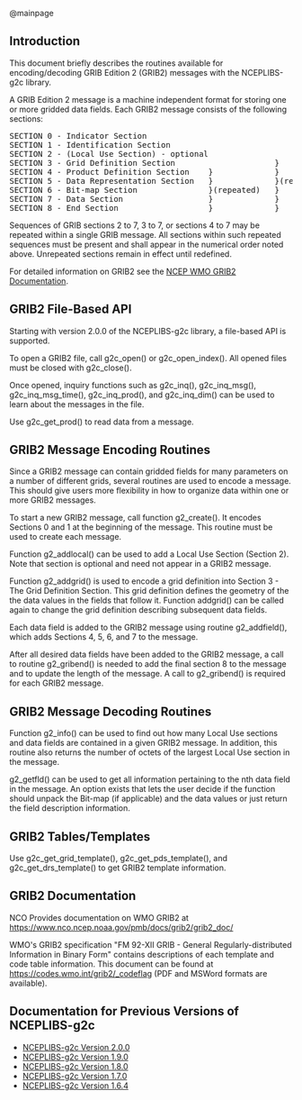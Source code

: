 @mainpage

## Introduction

This document briefly describes the routines available for
encoding/decoding GRIB Edition 2 (GRIB2) messages with the
NCEPLIBS-g2c library.

A GRIB Edition 2 message is a machine independent format for storing
one or more gridded data fields. Each GRIB2 message consists of the
following sections:

<pre>
SECTION 0 - Indicator Section
SECTION 1 - Identification Section
SECTION 2 - (Local Use Section) - optional                           }
SECTION 3 - Grid Definition Section                     }            }
SECTION 4 - Product Definition Section    }             }            }(repeated)
SECTION 5 - Data Representation Section   }             }(repeated)  }
SECTION 6 - Bit-map Section               }(repeated)   }            }
SECTION 7 - Data Section                  }             }            }
SECTION 8 - End Section                   }             }            }
</pre>

Sequences of GRIB sections 2 to 7, 3 to 7, or sections 4 to 7 may be
repeated within a single GRIB message. All sections within such
repeated sequences must be present and shall appear in the numerical
order noted above. Unrepeated sections remain in effect until
redefined.

For detailed information on GRIB2 see the [NCEP WMO GRIB2
Documentation](https://www.nco.ncep.noaa.gov/pmb/docs/grib2/grib2_doc/).

## GRIB2 File-Based API

Starting with version 2.0.0 of the NCEPLIBS-g2c library, a file-based
API is supported.

To open a GRIB2 file, call g2c_open() or g2c_open_index(). All opened
files must be closed with g2c_close().

Once opened, inquiry functions such as g2c_inq(), g2c_inq_msg(),
g2c_inq_msg_time(), g2c_inq_prod(), and g2c_inq_dim() can be used to
learn about the messages in the file.

Use g2c_get_prod() to read data from a message.

## GRIB2 Message Encoding Routines

Since a GRIB2 message can contain gridded fields for many parameters
on a number of different grids, several routines are used to encode a
message. This should give users more flexibility in how to organize
data within one or more GRIB2 messages.

To start a new GRIB2 message, call function g2_create(). It encodes
Sections 0 and 1 at the beginning of the message. This routine must be
used to create each message.

Function g2_addlocal() can be used to add a Local Use Section (Section
2). Note that section is optional and need not appear in a GRIB2
message.

Function g2_addgrid() is used to encode a grid definition into Section
3 - The Grid Definition Section. This grid definition defines the
geometry of the the data values in the fields that follow it. Function
addgrid() can be called again to change the grid definition describing
subsequent data fields.

Each data field is added to the GRIB2 message using routine
g2_addfield(), which adds Sections 4, 5, 6, and 7 to the message.

After all desired data fields have been added to the GRIB2 message, a
call to routine g2_gribend() is needed to add the final section 8 to the
message and to update the length of the message. A call to g2_gribend()
is required for each GRIB2 message.

## GRIB2 Message Decoding Routines

Function g2_info() can be used to find out how many Local Use
sections and data fields are contained in a given GRIB2 message. In
addition, this routine also returns the number of octets of the
largest Local Use section in the message.

g2_getfld() can be used to get all information pertaining to the nth
data field in the message. An option exists that lets the user decide
if the function should unpack the Bit-map (if applicable) and the
data values or just return the field description information.

## GRIB2 Tables/Templates

Use g2c_get_grid_template(), g2c_get_pds_template(), and
g2c_get_drs_template() to get GRIB2 template information.

## GRIB2 Documentation

NCO Provides documentation on WMO GRIB2 at
https://www.nco.ncep.noaa.gov/pmb/docs/grib2/grib2_doc/

WMO's GRIB2 specification "FM 92-XII GRIB - General
Regularly-distributed Information in Binary Form" contains
descriptions of each template and code table information. This
document can be found at https://codes.wmo.int/grib2/_codeflag (PDF
and MSWord formats are available).

## Documentation for Previous Versions of NCEPLIBS-g2c

* [NCEPLIBS-g2c Version 2.0.0](ver-2.0.0/index.html)
* [NCEPLIBS-g2c Version 1.9.0](ver-1.9.0/index.html)
* [NCEPLIBS-g2c Version 1.8.0](ver-1.8.0/index.html)
* [NCEPLIBS-g2c Version 1.7.0](ver-1.7.0/index.html)
* [NCEPLIBS-g2c Version 1.6.4](ver-1.6.4/index.html)

